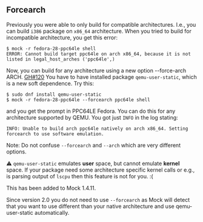 ## Forcearch

Previously you were able to only build for compatible architectures. I.e., you can build `i386` package on `x86_64` architecture. When you tried to build for incompatible architecture, you get this error:

```
$ mock -r fedora-28-ppc64le shell
ERROR: Cannot build target ppc64le on arch x86_64, because it is not listed in legal_host_arches ('ppc64le',)
```

Now, you can build for any architecture using a new option --force-arch ARCH. [GH#120](https://github.com/rpm-software-management/mock/issues/120) You have to have installed package `qemu-user-static`, which is a new soft dependence. Try this:

```
$ sudo dnf install qemu-user-static
$ mock -r fedora-28-ppc64le --forcearch ppc64le shell
```

and you get the prompt in PPC64LE Fedora. You can do this for any architecture supported by QEMU. 
You got just `INFO` in the log stating:

```
INFO: Unable to build arch ppc64le natively on arch x86_64. Setting forcearch to use software emulation.
```


Note: Do not confuse `--forcearch` and `--arch` which are very different options.

:warning: `qemu-user-static` emulates **user** space, but cannot emulate **kernel** space. If your package need some architecture specific kernel calls or e.g., is parsing output of `lscpu` then this feature is not for you. :(

This has been added to Mock 1.4.11.

Since version 2.0 you do not need to use `--forcearch` as Mock will detect that you want to use different than your native architecture and use qemu-user-static automatically.
